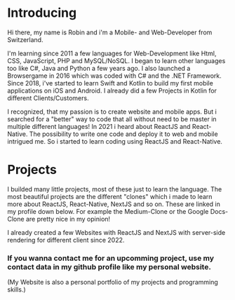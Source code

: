 # Introducing
Hi there, my name is Robin and i'm a Mobile- and Web-Developer from Switzerland.

I'm learning since 2011 a few languages for Web-Development like Html, CSS, JavaScript, PHP and MySQL/NoSQL.
I began to learn other languages too like C#, Java and Python a few years ago. I also launched a Browsergame in 2016 which was coded with C# and the .NET Framework.
Since 2018, i've started to learn Swift and Kotlin to build my first mobile applications on iOS and Android.
I already did a few Projects in Kotlin for different Clients/Customers.

I recognized, that my passion is to create website and mobile apps. But i searched for a "better" way to code that all without need to be master in multiple different languages!
In 2021 i heard about ReactJS and React-Native. The possibility to write one code and deploy it to web and mobile intrigued me. So i started to learn coding using ReactJS and React-Native.

# Projects
I builded many little projects, most of these just to learn the language.
The most beautiful projects are the different "clones" which i made to learn more about ReactJS, React-Native, NextJS and so on.
These are linked in my profile down below. For example the Medium-Clone or the Google Docs-Clone are pretty nice in my opinion!

I already created a few Websites with ReactJS and NextJS with server-side rendering for different client since 2022.

<h3><b>If you wanna contact me for an upcomming project, use my contact data in my github profile like my personal website.</b></h3> 
(My Website is also a personal portfolio of my projects and programming skills.)
